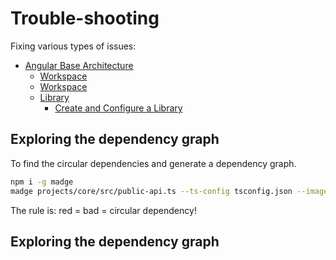 # Trouble-shooting
Fixing various types of issues:
- [Angular Base Architecture](#angular-base-architecture)
  - [Workspace](#workspace)
  - [Workspace](#workspace-1)
  - [Library](#library)
    - [Create and Configure a Library](#create-and-configure-a-library)

## Exploring the dependency graph
To find the circular dependencies and generate a dependency graph.
```sh
npm i -g madge
madge projects/core/src/public-api.ts --ts-config tsconfig.json --image graph.png
```
The rule is: red = bad = circular dependency!

## Exploring the dependency graph